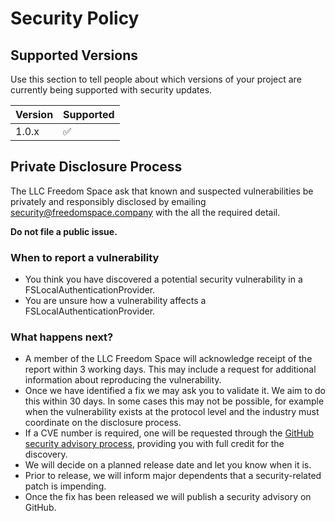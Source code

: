# Security Policy

## Supported Versions

Use this section to tell people about which versions of your project are
currently being supported with security updates.

| Version | Supported          |
| ------- | ------------------ |
| 1.0.x   | :white_check_mark: |

## Private Disclosure Process

The LLC Freedom Space ask that known and suspected vulnerabilities be privately and responsibly disclosed by emailing [security@freedomspace.company](mailto:security@freedomspace.company) with the all the required detail.

**Do not file a public issue.**

### When to report a vulnerability

* You think you have discovered a potential security vulnerability in a FSLocalAuthenticationProvider.
* You are unsure how a vulnerability affects a FSLocalAuthenticationProvider.

### What happens next?

* A member of the LLC Freedom Space will acknowledge receipt of the report within 3 working days. This may include a request for additional information about reproducing the vulnerability.
* Once we have identified a fix we may ask you to validate it. We aim to do this within 30 days. In some cases this may not be possible, for example when the vulnerability exists at the protocol level and the industry must coordinate on the disclosure process.
* If a CVE number is required, one will be requested through the [GitHub security advisory process](https://docs.github.com/en/code-security/security-advisories), providing you with full credit for the discovery.
* We will decide on a planned release date and let you know when it is.
* Prior to release, we will inform major dependents that a security-related patch is impending.
* Once the fix has been released we will publish a security advisory on GitHub.
